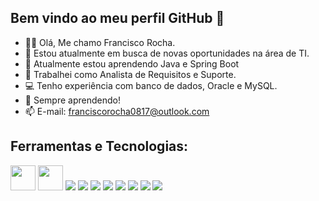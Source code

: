 ## Bem vindo ao meu perfil GitHub 👋

- 🧑‍💻 Olá, Me chamo Francisco Rocha.
- 🔭 Estou atualmente em busca de novas oportunidades na área de TI. 
- 🌱 Atualmente estou aprendendo Java e Spring Boot
- 💼 Trabalhei como Analista de Requisitos e Suporte.
- 💻 Tenho experiência com banco de dados, Oracle e MySQL. 
- 💬 Sempre aprendendo!
- 📫 E-mail: franciscorocha0817@outlook.com

## Ferramentas e Tecnologias:

<img src="https://cdn.jsdelivr.net/gh/devicons/devicon@latest/icons/git/git-original.svg" width="40" height="40"/>
<img loading="lazy" src="https://cdn.jsdelivr.net/gh/devicons/devicon/icons/git/git-original.svg" width="40" height="40"/>
<img src="https://cdn.jsdelivr.net/gh/devicons/devicon@latest/icons/github/github-original.svg" />
<img src="https://cdn.jsdelivr.net/gh/devicons/devicon@latest/icons/javascript/javascript-original.svg" />
<img src="https://cdn.jsdelivr.net/gh/devicons/devicon@latest/icons/java/java-original.svg" />
<img src="https://cdn.jsdelivr.net/gh/devicons/devicon@latest/icons/mysql/mysql-original.svg" />
<img src="https://cdn.jsdelivr.net/gh/devicons/devicon@latest/icons/postman/postman-original.svg" />
<img src="https://cdn.jsdelivr.net/gh/devicons/devicon@latest/icons/androidstudio/androidstudio-original.svg" />
<img src="https://cdn.jsdelivr.net/gh/devicons/devicon@latest/icons/azuresqldatabase/azuresqldatabase-original.svg" />
<img src="https://cdn.jsdelivr.net/gh/devicons/devicon@latest/icons/docker/docker-original.svg" />
